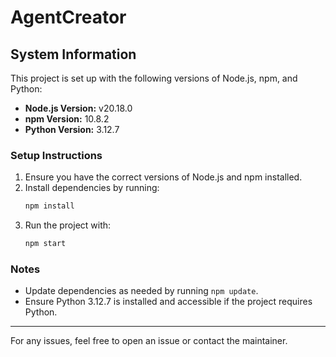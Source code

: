 # AgentCreator

## System Information

This project is set up with the following versions of Node.js, npm, and Python:

- **Node.js Version:** v20.18.0
- **npm Version:** 10.8.2
- **Python Version:** 3.12.7

### Setup Instructions
1. Ensure you have the correct versions of Node.js and npm installed.
2. Install dependencies by running:
   ```sh
   npm install
   ```
3. Run the project with:
   ```sh
   npm start
   ```

### Notes
- Update dependencies as needed by running `npm update`.
- Ensure Python 3.12.7 is installed and accessible if the project requires Python.

---

For any issues, feel free to open an issue or contact the maintainer.

